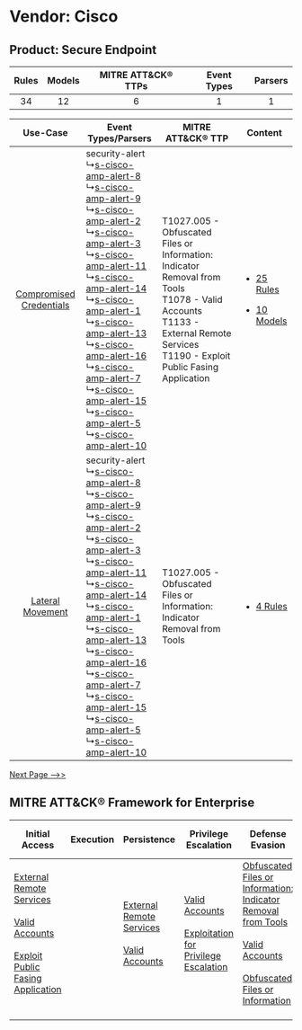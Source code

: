 Vendor: Cisco
=============
Product: Secure Endpoint
------------------------
| Rules | Models | MITRE ATT&CK® TTPs | Event Types | Parsers |
|:-----:|:------:|:------------------:|:-----------:|:-------:|
|  34   |   12   |         6          |      1      |    1    |

|    Use-Case    | Event Types/Parsers    | MITRE ATT&CK® TTP    | Content    |
|:----:| ---- | ---- | ---- |
| [Compromised Credentials](../../../UseCases/uc_compromised_credentials.md) |  security-alert<br> ↳[s-cisco-amp-alert-8](Ps/pC_sciscoampalert8.md)<br> ↳[s-cisco-amp-alert-9](Ps/pC_sciscoampalert9.md)<br> ↳[s-cisco-amp-alert-2](Ps/pC_sciscoampalert2.md)<br> ↳[s-cisco-amp-alert-3](Ps/pC_sciscoampalert3.md)<br> ↳[s-cisco-amp-alert-11](Ps/pC_sciscoampalert11.md)<br> ↳[s-cisco-amp-alert-14](Ps/pC_sciscoampalert14.md)<br> ↳[s-cisco-amp-alert-1](Ps/pC_sciscoampalert1.md)<br> ↳[s-cisco-amp-alert-13](Ps/pC_sciscoampalert13.md)<br> ↳[s-cisco-amp-alert-16](Ps/pC_sciscoampalert16.md)<br> ↳[s-cisco-amp-alert-7](Ps/pC_sciscoampalert7.md)<br> ↳[s-cisco-amp-alert-15](Ps/pC_sciscoampalert15.md)<br> ↳[s-cisco-amp-alert-5](Ps/pC_sciscoampalert5.md)<br> ↳[s-cisco-amp-alert-10](Ps/pC_sciscoampalert10.md)<br> | T1027.005 - Obfuscated Files or Information: Indicator Removal from Tools<br>T1078 - Valid Accounts<br>T1133 - External Remote Services<br>T1190 - Exploit Public Fasing Application<br> | [<ul><li>25 Rules</li></ul><ul><li>10 Models</li></ul>](RM/r_m_cisco_secure_endpoint_Compromised_Credentials.md) |
|        [Lateral Movement](../../../UseCases/uc_lateral_movement.md)        |  security-alert<br> ↳[s-cisco-amp-alert-8](Ps/pC_sciscoampalert8.md)<br> ↳[s-cisco-amp-alert-9](Ps/pC_sciscoampalert9.md)<br> ↳[s-cisco-amp-alert-2](Ps/pC_sciscoampalert2.md)<br> ↳[s-cisco-amp-alert-3](Ps/pC_sciscoampalert3.md)<br> ↳[s-cisco-amp-alert-11](Ps/pC_sciscoampalert11.md)<br> ↳[s-cisco-amp-alert-14](Ps/pC_sciscoampalert14.md)<br> ↳[s-cisco-amp-alert-1](Ps/pC_sciscoampalert1.md)<br> ↳[s-cisco-amp-alert-13](Ps/pC_sciscoampalert13.md)<br> ↳[s-cisco-amp-alert-16](Ps/pC_sciscoampalert16.md)<br> ↳[s-cisco-amp-alert-7](Ps/pC_sciscoampalert7.md)<br> ↳[s-cisco-amp-alert-15](Ps/pC_sciscoampalert15.md)<br> ↳[s-cisco-amp-alert-5](Ps/pC_sciscoampalert5.md)<br> ↳[s-cisco-amp-alert-10](Ps/pC_sciscoampalert10.md)<br> | T1027.005 - Obfuscated Files or Information: Indicator Removal from Tools<br>    | [<ul><li>4 Rules</li></ul>](RM/r_m_cisco_secure_endpoint_Lateral_Movement.md)    |
[Next Page -->>](2_ds_cisco_secure_endpoint.md)

MITRE ATT&CK® Framework for Enterprise
--------------------------------------
| Initial Access                                                                                                                                                                                                                         | Execution | Persistence                                                                                                                                      | Privilege Escalation                                                                                                                                          | Defense Evasion                                                                                                                                                                                                                                                               | Credential Access | Discovery | Lateral Movement | Collection | Command and Control | Exfiltration | Impact |
| -------------------------------------------------------------------------------------------------------------------------------------------------------------------------------------------------------------------------------------- | --------- | ------------------------------------------------------------------------------------------------------------------------------------------------ | ------------------------------------------------------------------------------------------------------------------------------------------------------------- | ----------------------------------------------------------------------------------------------------------------------------------------------------------------------------------------------------------------------------------------------------------------------------- | ----------------- | --------- | ---------------- | ---------- | ------------------- | ------------ | ------ |
| [External Remote Services](https://attack.mitre.org/techniques/T1133)<br><br>[Valid Accounts](https://attack.mitre.org/techniques/T1078)<br><br>[Exploit Public Fasing Application](https://attack.mitre.org/techniques/T1190)<br><br> |           | [External Remote Services](https://attack.mitre.org/techniques/T1133)<br><br>[Valid Accounts](https://attack.mitre.org/techniques/T1078)<br><br> | [Valid Accounts](https://attack.mitre.org/techniques/T1078)<br><br>[Exploitation for Privilege Escalation](https://attack.mitre.org/techniques/T1068)<br><br> | [Obfuscated Files or Information: Indicator Removal from Tools](https://attack.mitre.org/techniques/T1027/005)<br><br>[Valid Accounts](https://attack.mitre.org/techniques/T1078)<br><br>[Obfuscated Files or Information](https://attack.mitre.org/techniques/T1027)<br><br> |                   |           |                  |            |                     |              |        |
